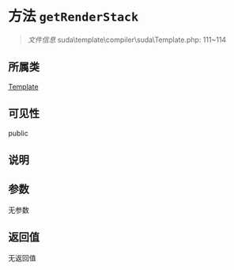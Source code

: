 # 方法 `getRenderStack`

> *文件信息* suda\template\compiler\suda\Template.php: 111~114

## 所属类 

[Template](../Template.md)

## 可见性

public

## 说明



## 参数


无参数


## 返回值

无返回值
